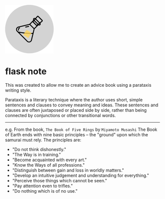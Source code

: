 ![flasknote](/flasknote.png)


# flask note
This was created to allow me to create an advice book using a parataxis writing style.

Parataxis is a literary technique where the author uses short, simple sentences and clauses to convey meaning and ideas.
These sentences and clauses are often juxtaposed or placed side by side, rather than being connected by conjunctions or other transitional words.

---

e.g. From the book, `The Book of Five Rings` by `Miyamoto Musashi`
The Book of Earth ends with nine basic principles – the "ground" upon which the samurai must rely. The principles are:
- "Do not think dishonestly."
- "The Way is in training."
- "Become acquainted with every art."
- "Know the Ways of all professions."
- "Distinguish between gain and loss in worldly matters."
- "Develop an intuitive judgement and understanding for everything."
- "Perceive those things which cannot be seen."
- "Pay attention even to trifles."
- "Do nothing which is of no use."
